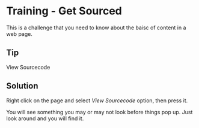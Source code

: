 # Training - Get Sourced

This is a challenge that you need to know about the baisc of content in a web page.

## Tip

View Sourcecode

## Solution

Right click on the page and select *View Sourcecode* option, then press it.

You will see something you may or may not look before things pop up. Just look around and you will find it.
